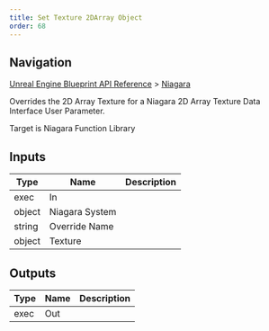 ```yaml
---
title: Set Texture 2DArray Object
order: 68
---
```

## Navigation

[Unreal Engine Blueprint API Reference](https://dev.epicgames.com/documentation/en-us/unreal-engine/BlueprintAPI) > [Niagara](https://dev.epicgames.com/documentation/en-us/unreal-engine/BlueprintAPI/Niagara)

Overrides the 2D Array Texture for a Niagara 2D Array Texture Data Interface User Parameter.

Target is Niagara Function Library

## Inputs

| Type | Name | Description |
| --- | --- | --- |
| exec | In |  |
| object | Niagara System |  |
| string | Override Name |  |
| object | Texture |  |

## Outputs

| Type | Name | Description |
| --- | --- | --- |
| exec | Out |  |
